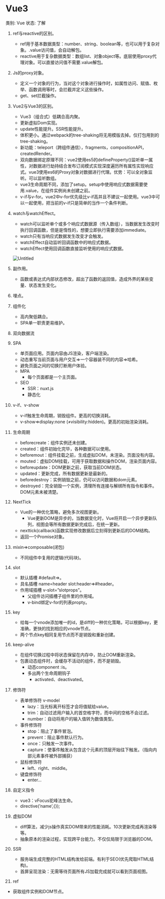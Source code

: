 # Vue3

类别: Vue
状态: 了解

1. ref与reactive的区别。
    - ref用于基本数据类型：number、string、boolean等，也可以用于复杂对象。.value访问值，会自动解包。
    - reactive用于复杂数据类型：数组list、对象object等。底层使用proxy代理对象。可以直接访问值不需要.value解包。
2. Js的proxy对象。
    - 定义一个对象的行为，当对这个对象进行操作时，如属性访问、赋值、枚举、函数调用等时，会拦截并定义这些操作。
    - get、set拦截操作。
3. Vue2与Vue3的区别。
    - Vue3（组合式）低耦合高内聚。
    - 更新虚拟Dom实现。
    - update性能提升。SSR性能提升。
    - 体积更小。通过webpack的tree-shaking将无用模版去掉。仅打包用到的tree-shaking。
    - 新功能：teleport（跨组件通信），fragments，compositionAPI，createdRender。
    - 双向数据绑定原理不同：vue2使用es5的defineProperty()监听单一属性，对数据进行劫持结合发布订阅模式实现深度遍历所有属性实现响应式。vue3使用es6的Proxy对象对数据进行代理。优势：可以全对象监听。可以监听数组。
    - vue3生命周期不同，添加了setup。setup中使用响应式数据需要使用.value，在组件实例尚未创建之前。
    - v-if与v-for。vue2中v-for优先级比v-if高并且不建议一起使用。vue3中可以一起使用，把当前的v-if只是简单的当作一个条件判断。
4. watch与watchEffect。
    - watch可以监听单个或多个响应式数据源（传入数组），当数据发生改变时执行回调函数，但是是惰性的，想要立即执行需要添加immediate。
    - watch只有当响应式数据发生改变才会触发。
    - watchEffect自动监听回调函数中的响应式数据。
    - watchEffect使用回调函数直接监听使用的响应式数据。
    
    ![Untitled](Vue3%206a2cabde8bb747b8965cba405babe100/Untitled.png)
    
5. 副作用。
    - 函数或表达式内部状态修改，超出了函数的返回值，造成外界的某些变量、状态发生变化。
6. 埋点。
7. 组件化
    - 高内聚低耦合。
    - SPA单一职责更易维护。
8. 双向数据流
9. SPA
    - 单页面应用。页面内容由JS渲染，客户端渲染。
    - 动态重写当前页面与用户交互⇒一个容器装不同的内容⇒哈希。
    - 避免页面之间的切换打断用户体验。
    - MPA
        - 每个页面都是一个主页面。
    - SEO
        - SSR：nuxt.js
        - 静态化
10. v-if、v-show
    - v-if触发生命周期，销毁组件。更高的切换消耗。
    - v-show⇒display:none (≠visibility:hidden)。更高的初始渲染消耗。
11. 生命周期
    - beforecreate：组件实例还未创建。
    - created：组件初始化完毕，各种数据可以使用。
    - beforemout：组件挂载之前，生成虚拟DOM，未渲染。页面没有内容。
    - mouted：虚拟DOM挂载，可用于获取数据和操作DOM，渲染页面内容。
    - beforeupdate：DOM更新之前，获取当前DOM状态。
    - updated：更新完成，所有数据更新是最新的。
    - beforedestroy：实例销毁之前，仍可以访问数据和dom元素。
    - destroyed：完全销毁一个实例，清理所有连接与解绑所有指令和事件。DOM元素未被清楚。
12. NextTick
    - Vue的一种优化策略，避免多次视图更新。
        - Vue更新DOM是异步的，当数据变化时，Vue将开启一个异步更新队列，视图会等所有数据更新完成后，在统一更新。
    - nexttick(callback)函数实现修改数据后立刻得到更新后的DOM结构。
    - 返回一个Promise对象。
13. mixin⇒composable(闭包)
    - 不同组件中复用的逻辑(代码块)。
14. slot
    - 默认插槽 #default⇒。
    - 具名插槽 name=header slot:header⇒#header。
    - 作用域插槽 v-slot=”slotprops”。
        - 父组件访问插槽子组件里的作用域。
        - v-bind绑定v-for的列表propty。
15. key
    - 给每一个vnode添加唯一的id，是diff的一种优化策略，可以根据key，更准确，更快的找到相应的vnode节点。
    - 两个节点key相同复用节点而不是销毁和重新创建。
16. keep-alive
    - 在组件切换过程中将状态保留在内存中，防止DOM重新渲染。
    - 包裹动态组件时，会缓存不活动的组件，而不是销毁。
        - 动态component :is。
        - 多出两个生命周期钩子
            - activated、deactivated。
17. 修饰符
    - 表单修饰符 v-model
        - lazy：当光标离开标签才会将值赋给value。
        - trim：自动过滤用户输入的首空格字符，而中间的空格不会过滤。
        - number：自动将用户的输入值转为数值类型。
    - 事件修饰符
        - stop：阻止了事件冒泡。
        - prevent：阻止事件默认行为。
        - once：只触发一次事件。
        - capture：使事件触发从包含这个元素的顶层开始往下触发。（指向内部元素事件被外部捕获）
    - 鼠标修饰符
        - left、right、middle。
    - 键盘修饰符
        - enter…
18. 自定义指令
    - vue3：vFocus驼峰法生命。
    - directive(’name’,{});
19. 虚拟DOM
    - diff算法，减少js操作真实DOM带来的性能消耗。10次更新完成再渲染等等。
    - 抽象原本的渲染过程，实现跨平台能力。不仅仅局限于浏览器的DOM。
20. SSR
    - 服务端生成完整的HTML结构发给前端。有利于SEO(优先爬取HTML结构)。
    - 首屏呈现渲染：无需等待页面所有JS加载完成就可以看到页面视图。
21. ref
- 获取组件实例和DOM节点。